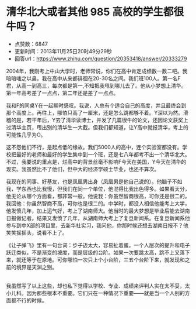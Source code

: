 # 清华北大或者其他 985 高校的学生都很牛吗？
- 点赞数：6847
- 更新时间：2013年11月25日20时49分29秒
- 回答url：https://www.zhihu.com/question/20353418/answer/20333279
<body>
 <p data-pid="svddeXkq">2004年，我刚考上中山大学时，老师常说，你们在高中肯定成绩数一数二吧。我暗暗嗤之以鼻。我在高中从来都徘徊在20-30名之间。我们班100人。第一名F君，从高一到高三，每次都是第一,不知把我甩到哪儿去了。他从小梦想上清华。第一年高考差了一点点，第二年还是差了一点点。</p>
 <p data-pid="XF7X0cmE">我和F的同桌Y在一起聊时感叹。我说，人总有个适合自己的高度，并且最终会到那个高度上。再往上，哪怕只高了一厘米，还是怎么跳都够不着。Y深以为然。滑稽的是，若干年后，Y去了清华读博士，并发了几篇很牛的论文，还因论文获奖上过清华主页，甩出别的清华生一大截。但我们都知道，让Y高中就报清华，考上的可能性几乎为O。</p>
 <p data-pid="Ef1I0G3f">这不怨他们不行，是起点低的缘故。我们5000人的高中，连个实验室都没有。学校把最好的老师和最好的学生集中到一个班，还是七八年都考不出一个清华北大。不过，我要说的重点是，烂高中的背景丝毫不影响F今天在美国，Y今天在清华的现实。我虽然比不了他们，但中大的经济学硕士毕业，也还不算次。</p>
 <p data-pid="JAhOz8VK">我现在的同事、好基友，也是凤凰男出身（凤凰男是他自己说的）。他脑子不如我，学东西也比我慢，但我们在同一个单位，他混得比我出色得多。如果看天分，他无论从哪个方面看，都非常一般。他说我：你虽然智商很高，可你还是很二的。我回他：你虽然智商不高，可你也是很二的。中学时，都没人相信他能考上大学，他发愤几年，加上运气好，考上了湖南师大。他当时的最大梦想是毕业后能去湖南日报做记者。结果又发愤了几年，从湖南师大考上了复旦新闻系。在复旦新闻系他参与到中X部的项目里，去新华社实习，我问他，你那时候还想去湖南日报不？他笑笑摇摇头，说看不上了。</p>
 <p data-pid="GNVQKOzX">《让子弹飞》里有一句台词：步子迈太大，容易扯着蛋。一个人层次的提升和电子跃迁类似，不是渐变的坡度，而是层级的台阶。如果一次要跳太高，跳不上又落下来，就还等于在原地。可你哪怕一次只上个小台阶，三五个台阶下来，就发现和之前的境界是天渊之别。</p>
 <p data-pid="8-X-oB9I"><br>
  我虽然写了以上这些，却也私下觉得以学校、专业、成绩来评判人实在太不妥，太小儿科。因为那些根本不重要。它们只在一种情况下重要——就是当一个人别的方面都不行的时候。</p>
</body>